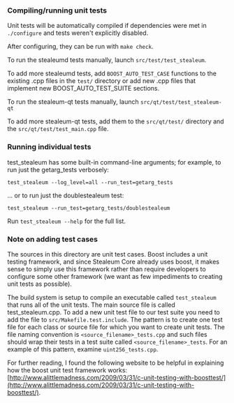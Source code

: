 ### Compiling/running unit tests

Unit tests will be automatically compiled if dependencies were met in `./configure`
and tests weren't explicitly disabled.

After configuring, they can be run with `make check`.

To run the stealeumd tests manually, launch `src/test/test_stealeum`.

To add more stealeumd tests, add `BOOST_AUTO_TEST_CASE` functions to the existing
.cpp files in the `test/` directory or add new .cpp files that
implement new BOOST_AUTO_TEST_SUITE sections.

To run the stealeum-qt tests manually, launch `src/qt/test/test_stealeum-qt`

To add more stealeum-qt tests, add them to the `src/qt/test/` directory and
the `src/qt/test/test_main.cpp` file.

### Running individual tests

test_stealeum has some built-in command-line arguments; for
example, to run just the getarg_tests verbosely:

    test_stealeum --log_level=all --run_test=getarg_tests

... or to run just the doublestealeum test:

    test_stealeum --run_test=getarg_tests/doublestealeum

Run `test_stealeum --help` for the full list.

### Note on adding test cases

The sources in this directory are unit test cases.  Boost includes a
unit testing framework, and since Stealeum Core already uses boost, it makes
sense to simply use this framework rather than require developers to
configure some other framework (we want as few impediments to creating
unit tests as possible).

The build system is setup to compile an executable called `test_stealeum`
that runs all of the unit tests.  The main source file is called
test_stealeum.cpp. To add a new unit test file to our test suite you need
to add the file to `src/Makefile.test.include`. The pattern is to create 
one test file for each class or source file for which you want to create 
unit tests.  The file naming convention is `<source_filename>_tests.cpp` 
and such files should wrap their tests in a test suite 
called `<source_filename>_tests`. For an example of this pattern, 
examine `uint256_tests.cpp`.

For further reading, I found the following website to be helpful in
explaining how the boost unit test framework works:
[http://www.alittlemadness.com/2009/03/31/c-unit-testing-with-boosttest/](http://www.alittlemadness.com/2009/03/31/c-unit-testing-with-boosttest/).

